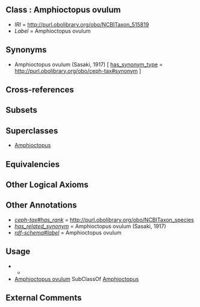 
## Class : Amphioctopus ovulum

 * *IRI* = http://purl.obolibrary.org/obo/NCBITaxon_515819
 * *Label* = Amphioctopus ovulum

## Synonyms

 * Amphioctopus ovulum (Sasaki, 1917) [ [has_synonym_type](../../pe/oboInOwl#hasSynonymType.md) = http://purl.obolibrary.org/obo/ceph-tax#synonym ]

## Cross-references


## Subsets


## Superclasses

 * [Amphioctopus](../../NCBITaxon/95/NCBITaxon_505395.md)

## Equivalencies


## Other Logical Axioms


## Other Annotations

 * *[ceph-tax#has_rank](../../ceph-tax#has/nk/ceph-tax#has_rank.md)* = http://purl.obolibrary.org/obo/NCBITaxon_species
 * *[has_related_synonym](../../ym/oboInOwl#hasRelatedSynonym.md)* = Amphioctopus ovulum (Sasaki, 1917)
 * *[rdf-schema#label](../../el/rdf-schema#label.md)* = Amphioctopus ovulum

## Usage

 * -
 * [Amphioctopus ovulum](../../NCBITaxon/19/NCBITaxon_515819.md) SubClassOf [Amphioctopus](../../NCBITaxon/95/NCBITaxon_505395.md)

## External Comments

